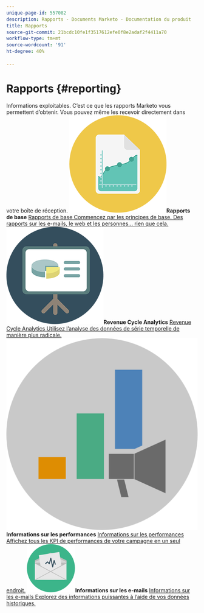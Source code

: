 ```yaml
---
unique-page-id: 557082
description: Rapports - Documents Marketo - Documentation du produit
title: Rapports
source-git-commit: 21bcdc10fe1f3517612efe0f8e2adaf2f4411a70
workflow-type: tm+mt
source-wordcount: '91'
ht-degree: 40%

---
```



# Rapports {#reporting}

Informations exploitables. C’est ce que les rapports Marketo vous permettent d’obtenir. Vous pouvez même les recevoir directement dans votre boîte de réception.
**![Rapports de base](assets/documents-bookmarks-17.png)Rapports de base** [Rapports de base Commencez par les principes de base. Des rapports sur les e-mails, le web et les personnes... rien que cela.](https://docs.marketo.com/display/DOCS/Basic+Reporting)     **![Revenue Cycle Analytics](assets/seo-08.png)Revenue Cycle Analytics** [Revenue Cycle Analytics Utilisez l’analyse des données de série temporelle de manière plus radicale.](https://docs.marketo.com/display/DOCS/Revenue+Cycle+Analytics)     **![Informations sur les performances](assets/mpi-for-docs-2x.png)Informations sur les performances** [Informations sur les performances Affichez tous les KPI de performances de votre campagne en un seul endroit.](https://docs.marketo.com/display/DOCS/Marketing+Performance+Insights)     **![Informations sur les e-mails](assets/email-insights.png)Informations sur les e-mails** [Informations sur les e-mails Explorez des informations puissantes à l’aide de vos données historiques.](https://docs.marketo.com/display/DOCS/Email+Insights)
